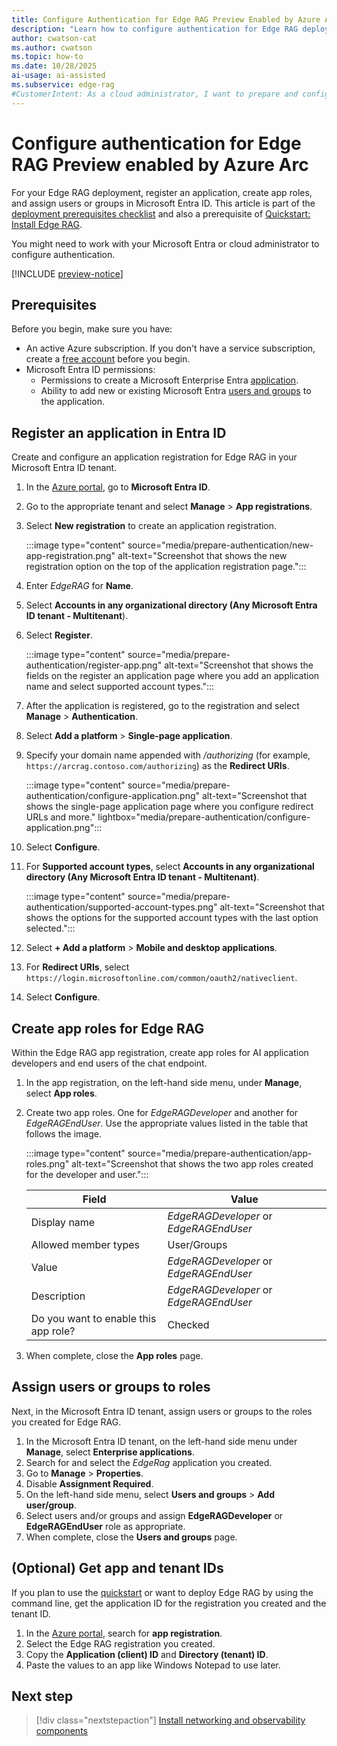 ```yaml
---
title: Configure Authentication for Edge RAG Preview Enabled by Azure Arc
description: "Learn how to configure authentication for Edge RAG deployment in Azure, including app registration, roles, and user assignments."
author: cwatson-cat
ms.author: cwatson
ms.topic: how-to
ms.date: 10/28/2025
ai-usage: ai-assisted
ms.subservice: edge-rag
#CustomerIntent: As a cloud administrator, I want to prepare and configure authentication for Edge RAG so that I can securely connect to and manage the chat solution.
---
```


# Configure authentication for Edge RAG Preview enabled by Azure Arc

For your Edge RAG deployment, register an application, create app roles, and assign users or groups in Microsoft Entra ID. This article is part of the [deployment prerequisites checklist](complete-prerequisites.md) and also a prerequisite of [Quickstart: Install Edge RAG](quickstart-edge-rag.md).

You might need to work with your Microsoft Entra or cloud administrator to configure authentication.

[!INCLUDE [preview-notice](includes/preview-notice.md)]

## Prerequisites

Before you begin, make sure you have:

- An active Azure subscription. If you don't have a service subscription, create a [free account](https://azure.microsoft.com/pricing/purchase-options/azure-account?cid=msft_learn) before you begin.
-  Microsoft Entra ID  permissions:
   - Permissions to create a Microsoft Enterprise Entra [application](/entra/identity/enterprise-apps/add-application-portal).
   - Ability to add new or existing Microsoft Entra [users and groups](/entra/identity/enterprise-apps/add-application-portal-assign-users) to the application.

## Register an application in Entra ID

Create and configure an application registration for Edge RAG in your Microsoft Entra ID tenant.

1. In the [Azure portal](https://portal.azure.com/), go to **Microsoft Entra ID**.
1. Go to the appropriate tenant and select **Manage** > **App registrations**.
1. Select **New registration** to create an application registration.

	:::image type="content" source="media/prepare-authentication/new-app-registration.png" alt-text="Screenshot that shows the new registration option on the top of the application registration page.":::

1. Enter *EdgeRAG* for **Name**.

1. Select **Accounts in any organizational directory (Any Microsoft Entra ID tenant - Multitenant**).

1. Select **Register**.

	:::image type="content" source="media/prepare-authentication/register-app.png" alt-text="Screenshot that shows the fields on the register an application page where you add an application name and select supported account types.":::

1. After the application is registered, go to the registration and select **Manage** > **Authentication**.

1. Select **Add a platform** > **Single-page application**.

1. Specify your domain name appended with */authorizing* (for example, `https://arcrag.contoso.com/authorizing`)  as the **Redirect URIs**.

	:::image type="content" source="media/prepare-authentication/configure-application.png" alt-text="Screenshot that shows the single-page application page where you configure redirect URLs and more." lightbox="media/prepare-authentication/configure-application.png":::

1. Select **Configure**.
1. For **Supported account types**, select **Accounts in any organizational directory (Any Microsoft Entra ID tenant - Multitenant)**.

	:::image type="content" source="media/prepare-authentication/supported-account-types.png" alt-text="Screenshot that shows the options for the supported account types with the last option selected.":::

1. Select **+ Add a platform** > **Mobile and desktop applications**.
1. For **Redirect URIs**, select `https://login.microsoftonline.com/common/oauth2/nativeclient`.

1. Select **Configure**.

## Create app roles for Edge RAG

Within the Edge RAG app registration, create app roles for AI application developers and end users of the chat endpoint.

1. In the app registration, on the left-hand side menu, under **Manage**, select **App roles**.
1. Create two app roles. One for *EdgeRAGDeveloper* and another for *EdgeRAGEndUser*. Use the appropriate values listed in the table that follows the image.

	:::image type="content" source="media/prepare-authentication/app-roles.png" alt-text="Screenshot that shows the two app roles created for the developer and user.":::


   | Field  | Value |
   |--------|-------|
   | Display name     |   *EdgeRAGDeveloper* or *EdgeRAGEndUser*      |
   | Allowed member types   |  User/Groups       |
   | Value    |    *EdgeRAGDeveloper* or *EdgeRAGEndUser*        |
   | Description    |  *EdgeRAGDeveloper* or *EdgeRAGEndUser*          |
   | Do you want to enable this app role? | Checked |

1. When complete, close the **App roles** page.

## Assign users or groups to roles

Next, in the Microsoft Entra ID tenant, assign users or groups to the roles you created for Edge RAG.

1. In the Microsoft Entra ID tenant, on the left-hand side menu under **Manage**, select **Enterprise applications**.
1. Search for and select the *EdgeRag* application you created.
1. Go to **Manage** > **Properties**.
1. Disable **Assignment Required**.
1. On the left-hand side menu, select **Users and groups** > **Add user/group**.
1. Select users and/or groups and assign **EdgeRAGDeveloper** or **EdgeRAGEndUser** role as appropriate.
1. When complete, close the **Users and groups** page.

## (Optional) Get app and tenant IDs

If you plan to use the [quickstart](quickstart-edge-rag.md) or want to deploy Edge RAG by using the command line, get the application ID for the registration you created and the tenant ID.

1. In the [Azure portal](https://portal.azure.com/), search for **app registration**.
1. Select the Edge RAG registration you created.
1. Copy the **Application (client) ID** and **Directory (tenant) ID**.
1. Paste the values to an app like Windows Notepad to use later.


## Next step

> [!div class="nextstepaction"]
> [Install networking and observability components](prepare-networking-observability.md)